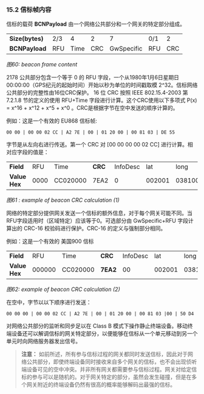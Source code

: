 ### 15.2 信标帧内容

信标的载荷 **BCNPayload** 由一个网络公共部分和一个网关的特定部分组成。

<table class="lora-table">
   <tr>
      <td><b>Size(bytes)</b></td>
      <td>2/3</td>
      <td>4</td>
      <td>2</td>
      <td>7</td>
      <td>0/1</td>
      <td>2</td>
   </tr>
   <tr>
      <td><b>BCNPayload</b></td>
      <td>RFU</td>
      <td>Time</td>
      <td>CRC</td>
      <td>GwSpecific</td>
      <td>RFU</td>
      <td>CRC</td>
   </tr>
</table>

*图60: beacon frame content*

2178 公共部分包含一个等于 0 的 RFU 字段，一个从1980年1月6日星期日00:00:00（GPS纪元的起始时间）开始以秒为单位的时间戳取模 2^32。信标网络公共部分的完整性由16位CRC保护。 16 位 CRC 按照 IEEE 802.15.4-2003 第 7.2.1.8 节的定义的使用 RFU+Time 字段进行计算。这个CRC使用以下多项式 P(x) = x^16 + x^12 + x^5 + x^0 。CRC是根据字节在空中发送的顺序计算的。

例如：这是一个有效的 EU868 信标帧:

```plain
00 00 | 00 00 02 CC | A2 7E | 00 | 01 20 00 | 00 81 03 | DE 55
```

字节是从左向右进行传送。第一个 CRC 对 [00 00 00 00 02 CC] 进行计算。相对应字段的值是：

<table class="lora-table">
   <tr>
      <td><b>Field</b></td>
      <td>RFU</td>
      <td>Time</td>
      <td><b>CRC</b></td>
      <td>InfoDesc</td>
      <td>lat</td>
      <td>long</td>
      <td><b>CRC</b></td>
   </tr>
   <tr>
      <td><b>Value Hex</b></td>
      <td>0000</td>
      <td>CC020000</td>
      <td>7EA2</td>
      <td>0</td>
      <td>002001</td>
      <td>038100</td>
      <td>55DE</td>
   </tr>
</table>

*图61 : example of beacon CRC calculation (1)*

网络的特定部分提供网关发送一个信标的额外信息，对于每个网关可能不同。当RFU字段适用时（区域特定）应该等于0。可选部分由 GwSpecific+RFU 字段计算出的 CRC-16 校验码进行保护。CRC-16 的定义与强制部分相同。

例如：这是一个有效的 美国900 信标

<table class="lora-table">
   <tr>
      <td><b>Field</b></td>
      <td>RFU</td>
      <td>Time</td>
      <td><b>CRC</b></td>
      <td>InfoDesc</td>
      <td>lat</td>
      <td>long</td>
      <td><b>RFU</b></td>
      <td><b>CRC</b></td>
   </tr>
   <tr>
      <td><b>Value Hex</b></td>
      <td>000000</td>
      <td>CC020000</td>
      <td><b>7EA2</b></td>
      <td>00</td>
      <td>002001</td>
      <td>038100</td>
      <td><b>00</b></td>
      <td><b>D450</b></td>
   </tr>
</table>

*图62: example of beacon CRC calculation (2)*

在空中，字节以以下顺序进行发送：

```
00 00 00 | 00 00 02 CC | A2 7E | 00 | 01 20 00 | 00 81 03 |00 | 50 D4
```

对网络公共部分的监听和同步足以在 Class B 模式下操作静止终端设备。移动终端设备还可以解调信标的网关特定部分，以便能够在信标从一个单元移动到另一个单元时向网络服务器发出信号。

>**注意：** 如前所述，所有参与信标过程的网关都同时发送信标，因此对于网络公共部分，即使终端设备同时接收来自多个网关的信标，也不会出现侦听端设备可见的空中冲突。并非所有网关都需要参与信标过程。网关对给定信标的参与可以是随机的。对于网关特定的部分，虽然会发生碰撞，但是在多个网关附近的终端设备仍然有很高的概率能够解码出最强的信标。

